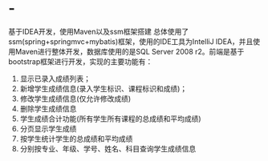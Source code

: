 # -
基于IDEA开发，使用Maven以及ssm框架搭建
总体使用了ssm(spring+springmvc+mybatis)框架，使用的IDE工具为IntelliJ IDEA，并且使用Maven进行整体开发，数据库使用的是SQL Server 2008 r2。前端是基于bootstrap框架进行开发，实现的主要功能有：
1.	显示已录入成绩列表；
2.	新增学生成绩信息(录入学生标识、课程标识和成绩)；
3.	修改学生成绩信息(仅允许修改成绩)
4.	删除学生成绩信息
5.	学生成绩合计功能(所有学生所有课程的总成绩和平均成绩)
6.	分页显示学生成绩
7.	按学生统计学生的总成绩和平均成绩
8.	分别按专业、年级、学号、姓名、科目查询学生成绩信息
